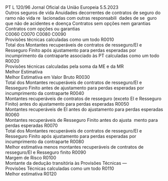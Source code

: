 PT  L 120/96 Jornal Oficial da União Europeia 5.5.2023  
Outros seguros de vida  Anuidades 
decorrentes 
de contratos 
de seguro do 
ramo 
não vida re ­
lacionadas 
com outras 
responsabili ­
dades de se ­
guro que não 
de acidentes e 
doença  Contratos 
sem opções 
nem garantias  Contratos 
com opções 
ou garantias  
C0060  C0070  C0080  C0090  
Provisões técnicas calculadas como um todo  R0010  
Total dos Montantes recuperáveis de contratos de resseguro/EI e 
Resseguro Finito após ajustamento para perdas esperadas por 
incumprimento da contraparte associado às PT calculadas como 
um todo  R0020  
Provisões técnicas calculadas pela soma da ME e da MR  
Melhor Estimativa  
Melhor Estimativa em Valor Bruto  R0030  
Total dos Montantes recuperáveis de contratos de resseguro/EI e 
Resseguro Finito antes de ajustamento para perdas esperadas 
por incumprimento da contraparte  R0040  
Montantes recuperáveis de contratos de resseguro (exceto EI e 
Resseguro Finito) antes do ajustamento para perdas esperadas  R0050  
Montantes recuperáveis de EI antes do ajustamento para perdas 
esperadas  R0060  
Montantes recuperáveis de Resseguro Finito antes do ajusta ­
mento para perdas esperadas  R0070  
Total dos Montantes recuperáveis de contratos de resseguro/EI e 
Resseguro Finito após ajustamento para perdas esperadas por 
incumprimento da contraparte  R0080  
Melhor estimativa menos montantes recuperáveis de contratos 
de resseguro/EI e Resseguro finito  R0090  
Margem de Risco  R0100  
Montante da dedução transitória às Provisões Técnicas —  
Provisões Técnicas calculadas como um todo  R0110  
Melhor estimativa  R0120